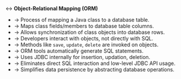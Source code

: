 ↔️ **Object-Relational Mapping (ORM)**
- → Process of mapping a Java class to a database table.
- → Maps class fields/members to database table columns.
- → Allows synchronization of class objects into database rows.
- → Developers interact with objects, not directly with SQL.
- → Methods like `save`, `update`, `delete` are invoked on objects.
- → ORM tools automatically generate SQL statements.
- → Uses JDBC internally for insertion, updation, deletion.
- → Eliminates direct SQL interaction and low-level JDBC API usage.
- → Simplifies data persistence by abstracting database operations.